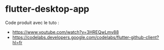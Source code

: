 # flutter-desktop-app

Code produit avec le tuto :

- https://www.youtube.com/watch?v=3HREQwLmy88
- https://codelabs.developers.google.com/codelabs/flutter-github-client?hl=fr